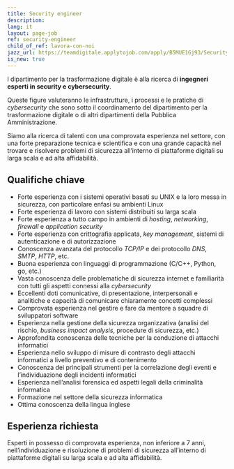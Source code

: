```yaml
---
title: Security engineer
description:
lang: it
layout: page-job
ref: security-engineer
child_of_ref: lavora-con-noi
jazz_url: https://teamdigitale.applytojob.com/apply/B5MUE1Gj93/Security-Engineer.html
is_new: true
---
```


l dipartimento per la trasformazione digitale è alla ricerca di
**ingegneri esperti in security e cybersecurity**.

Queste figure valuteranno le infrastrutture, i processi e le pratiche di
*cybersecurity* che sono sotto il coordinamento del dipartimento per la
trasformazione digitale o di altri dipartimenti della Pubblica
Amministrazione.

Siamo alla ricerca di talenti con una comprovata esperienza nel settore,
con una forte preparazione tecnica e scientifica e con una grande
capacità nel trovare e risolvere problemi di sicurezza all’interno di
piattaforme digitali su larga scala e ad alta affidabilità.

## Qualifiche chiave

-   Forte esperienza con i sistemi operativi basati su UNIX e la loro
    messa in sicurezza, con particolare enfasi su ambienti Linux
-   Forte esperienza di lavoro con sistemi distribuiti su larga scala
-   Forte esperienza a tutto campo in ambienti di *hosting*,
    *networking*, *firewall* e *application security*
-   Forte esperienza con crittografia applicata, *key management*,
    sistemi di autenticazione e di autorizzazione
-   Conoscenza avanzata del protocollo *TCP/IP* e dei protocollo *DNS*,
    *SMTP*, *HTTP*, etc.
-   Buona esperienza con linguaggi di programmazione (C/C++, Python, go,
    etc.)
-   Vasta conoscenza delle problematiche di sicurezza internet e
    familiarità con tutti gli aspetti connessi alla *cybersecurity*
-   Eccellenti doti comunicative, di presentazione, interpersonali e
    analitiche e capacità di comunicare chiaramente concetti complessi
-   Comprovata esperienza nel gestire e fare da mentore a squadre di
    sviluppatori software
-   Esperienza nella gestione della sicurezza organizzativa (analisi del
    rischio, *business impact analysis*, procedure di sicurezza, etc.)
-   Approfondita conoscenza delle tecniche per la conduzione di attacchi
    informatici
-   Esperienza nello sviluppo di misure di contrasto degli attacchi
    informatici a livello preventivo e di contenimento
-   Conoscenza dei principali strumenti per la correlazione degli eventi
    e l’individuazione degli incidenti informatici
-   Esperienza nell’analisi forensica ed aspetti legali della
    criminalità informatica
-   Formazione nel settore della sicurezza informatica
-   Ottima conoscenza della lingua inglese

## Esperienza richiesta

Esperti in possesso di comprovata esperienza, non inferiore a 7 anni, nell’individuazione e
risoluzione di problemi di sicurezza all’interno di piattaforme digitali su larga scala e ad alta
affidabilità.
